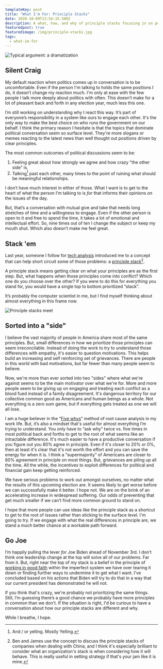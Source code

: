 ```yaml
---
templateKey: post
title: "What I'm For: Principle Stacks"
date: 2020-10-09T13:54:15.500Z
description: A what, how, and why of principle stacks focusing in on political principles
featuredpost: true
featuredimage: /img/principle-stacks.jpg
tags:
  - what-im-for
---
```

![Typical argument: a dramatization](/img/typical-argument.jpg)

## Silent Craig

My default reaction when politics comes up in conversation is to be uncomfortable. Even if the person I'm talking to holds the same positions I do, it doesn’t change my reaction much. I'm only at ease with the few people I talk more deeply about politics with often. This doesn’t make for a lot of pleasant back and forth in any election year, much less this one.

I’m still working on understanding why I react this way. It’s part of everyone’s responsibility in a system like ours to engage each other. It's the only way to make the best choice on who runs the government on our behalf. I think the primary reason I hesitate is that the topics that dominate political conversation seem so surface level. They're more slogans or memes reacting to the latest news than well thought out positions driven by clear principles.

The most common outcomes of political discussions seem to be: 

1. Feeling great about how strongly we agree and how crazy "the other side” is. 
2. Talking[^1] past each other, many times to the point of ruining what should be meaningful relationships.

[^1]: And / or yelling. Mostly Yelling.

I don’t have much interest in either of those. What I want is to get to the heart of what the person I’m talking to is *for* that informs their opinions on the issues of the day.

But, that’s a conversation with mutual give and take that needs long stretches of time and a willingness to engage. Even if the other person is open to it and free to spend the time, it takes a lot of emotional and intellectual effort. So, nine times out of ten I change the subject or keep my mouth shut. Which also doesn’t make me feel great.

## Stack 'em

Last year, someone I follow for [tech analysis](https://stratechery.com) introduced me to a concept that can help short circuit some of those problems: a [principle stack](https://exponent.fm/episode-177-principle-stacks/)[^2].

[^2]: Ben and James use the concept to discuss the principle stacks of companies when dealing with China, and I think it's especially brilliant to consider what an organization's stack is when considering how it will behave. This is really useful in setting strategy if that's your jam like it is mine.

A principle stack means getting clear on what your principles are as the first step. But, what happens when those principles come into conflict? Which one do you choose over the other? If you were to do this for everything you stand for, you would have a single top to bottom prioritized “stack”.

It’s probably the computer scientist in me, but I find myself thinking about almost everything in this frame now.

![Principle stacks meet](/img/principle-stacks.jpg)

## Sorted into a "side"

I believe the vast majority of people in America share most of the same principles. But, small differences in how we prioritize those principles can seem irreconcilable. Instead of doing the work to try to understand those differences with empathy, it's easier to question motivations. This helps build an increasing and self reinforcing set of grievances. There are people in this world with bad motivations, but far fewer than many people seem to believe.

Now, we're more than ever sorted into two "sides" where what we're against seems to be the main motivator over what we're for. More and more people seem to be giving up on engaging and treating each conflict as a blood fued instead of a family disagreement. It's dangerous territory for our collective common good as Americans and human beings as a whole. Not everything is a zero sum game, but if everything gets treated as one we will all lose.

I am a huge believer in the “[Five whys](https://www.youtube.com/watch?v=SrlYkx41wEE)” method of root cause analysis in my work life. But, it’s also a mindset that's useful for almost everything I’m trying to understand. You only have to “ask why” twice vs. five times in most political back and forths to get to the root of what seems like an intractable difference.  It's much easier to have a productive conversation if you figure out you 80% agree in principle. Even if it's closer to 20% or 0%, then at least it's clear that it's not worth the effort and you can save the energy for when it is. I think a “supermajority” of Americans are closer to 80% agreement in principle on most things. But, grievances are piling up all the time. All the while, the incentives to exploit differences for political and financial gain keep getting reinforced.

We have serious problems to work out amongst ourselves, no matter what the results of this upcoming election are. It seems likely to get worse before we can successfully make it better. I hope not. We are on the brink of an accelerating increase in widespread suffering. Our odds of preventing that get much smaller if we can’t find more common ground to stand on. 

I hope that more people can use ideas like the principle stack as a shortcut to get to the root of issues rather than sticking to the surface level. I'm going to try. If we engage with what the real differences in principle are, we stand a much better chance at a workable path forward.

## Go Joe

I’m happily pulling the lever *for* Joe Biden ahead of November 3rd. I don’t think one leadership change at the top will solve all of our problems. Far from it. But, right near the top of my stack is a belief in the principle of [working in good faith](/posts/core-values) within the imperfect system we have over tearing it down or finding further ways to undermine it to get what I want. I’ve concluded based on his actions that Biden will try to do that in a way that our current president has demonstrated he will not. 

If you think that's crazy, we're probably not prioritizing the same things. Still, I’m guessing there’s a good chance we probably have more principles in common than we don’t. If the situation is right, I'd be curious to have a conversation about how our principle stacks are different and why.

While I breathe, I hope.